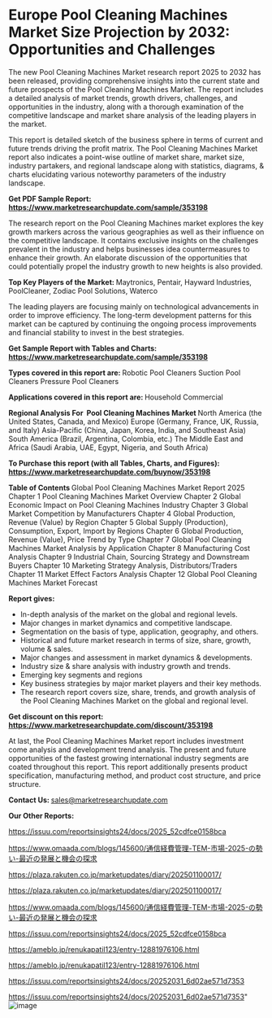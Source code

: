 # Europe Pool Cleaning Machines Market Size Projection by 2032: Opportunities and Challenges

The new Pool Cleaning Machines Market research report 2025 to 2032 has been released, providing comprehensive insights into the current state and future prospects of the Pool Cleaning Machines Market. The report includes a detailed analysis of market trends, growth drivers, challenges, and opportunities in the industry, along with a thorough examination of the competitive landscape and market share analysis of the leading players in the market.

This report is detailed sketch of the business sphere in terms of current and future trends driving the profit matrix. The Pool Cleaning Machines Market report also indicates a point-wise outline of market share, market size, industry partakers, and regional landscape along with statistics, diagrams, &amp; charts elucidating various noteworthy parameters of the industry landscape.

<strong><b>Get PDF Sample Report: <a href=https://www.marketresearchupdate.com/sample/353198>https://www.marketresearchupdate.com/sample/353198</a></b></strong>

The research report on the Pool Cleaning Machines market explores the key growth markers across the various geographies as well as their influence on the competitive landscape. It contains exclusive insights on the challenges prevalent in the industry and helps businesses idea countermeasures to enhance their growth. An elaborate discussion of the opportunities that could potentially propel the industry growth to new heights is also provided.

<strong><b>Top Key Players of the Market:
</b></strong>Maytronics, Pentair, Hayward Industries, PoolCleaner, Zodiac Pool Solutions, Waterco<strong><b>
</b></strong>

The leading players are focusing mainly on technological advancements in order to improve efficiency. The long-term development patterns for this market can be captured by continuing the ongoing process improvements and financial stability to invest in the best strategies.

<strong><b>Get Sample Report with Tables and Charts: <a href=https://www.marketresearchupdate.com/sample/353198>https://www.marketresearchupdate.com/sample/353198</a></b></strong>

<strong><b>Types covered in this report are:
</b></strong>Robotic Pool Cleaners
Suction Pool Cleaners
Pressure Pool Cleaners<strong><b>
</b></strong>

<strong><b>Applications covered in this report are:
</b></strong>Household
Commercial<strong><b>
</b></strong>

<strong><b>Regional Analysis For  Pool Cleaning Machines Market</b></strong><strong><b>
</b></strong>North America (the United States, Canada, and Mexico)
Europe (Germany, France, UK, Russia, and Italy)
Asia-Pacific (China, Japan, Korea, India, and Southeast Asia)
South America (Brazil, Argentina, Colombia, etc.)
The Middle East and Africa (Saudi Arabia, UAE, Egypt, Nigeria, and South Africa)

<strong><b>To Purchase this report (with all Tables, Charts, and Figures): <a href=https://www.marketresearchupdate.com/buynow/353198>https://www.marketresearchupdate.com/buynow/353198</a></b></strong>

<strong><b>Table of Contents</b></strong><strong><b>
</b></strong>Global Pool Cleaning Machines Market Report 2025
Chapter 1 Pool Cleaning Machines Market Overview
Chapter 2 Global Economic Impact on Pool Cleaning Machines Industry
Chapter 3 Global Market Competition by Manufacturers
Chapter 4 Global Production, Revenue (Value) by Region
Chapter 5 Global Supply (Production), Consumption, Export, Import by Regions
Chapter 6 Global Production, Revenue (Value), Price Trend by Type
Chapter 7 Global Pool Cleaning Machines Market Analysis by Application
Chapter 8 Manufacturing Cost Analysis
Chapter 9 Industrial Chain, Sourcing Strategy and Downstream Buyers
Chapter 10 Marketing Strategy Analysis, Distributors/Traders
Chapter 11 Market Effect Factors Analysis
Chapter 12 Global Pool Cleaning Machines Market Forecast

<strong><b>Report gives:</b></strong>

- In-depth analysis of the market on the global and regional levels.
- Major changes in market dynamics and competitive landscape.
- Segmentation on the basis of type, application, geography, and others.
- Historical and future market research in terms of size, share, growth, volume &amp; sales.
- Major changes and assessment in market dynamics &amp; developments.
- Industry size &amp; share analysis with industry growth and trends.
- Emerging key segments and regions
- Key business strategies by major market players and their key methods.
- The research report covers size, share, trends, and growth analysis of the Pool Cleaning Machines Market on the global and regional level.

<strong><b>Get discount on this report: <a href=https://www.marketresearchupdate.com/discount/353198>https://www.marketresearchupdate.com/discount/353198</a></b></strong>

At last, the Pool Cleaning Machines Market report includes investment come analysis and development trend analysis. The present and future opportunities of the fastest growing international industry segments are coated throughout this report. This report additionally presents product specification, manufacturing method, and product cost structure, and price structure.

<strong><b>Contact Us:
</b></strong>sales@marketresearchupdate.com

<strong>Our Other Reports:</strong>

<a href=https://issuu.com/reportsinsights24/docs/2025_52cdfce0158bca>https://issuu.com/reportsinsights24/docs/2025_52cdfce0158bca</a>

<a href=https://www.omaada.com/blogs/145600/通信経費管理-TEM-市場-2025-の勢い-最近の発展と機会の探求>https://www.omaada.com/blogs/145600/通信経費管理-TEM-市場-2025-の勢い-最近の発展と機会の探求</a>

<a href=https://plaza.rakuten.co.jp/marketupdates/diary/202501100017/>https://plaza.rakuten.co.jp/marketupdates/diary/202501100017/</a>

<a href=https://plaza.rakuten.co.jp/marketupdates/diary/202501100017/>https://plaza.rakuten.co.jp/marketupdates/diary/202501100017/</a>

<a href=https://www.omaada.com/blogs/145600/通信経費管理-TEM-市場-2025-の勢い-最近の発展と機会の探求>https://www.omaada.com/blogs/145600/通信経費管理-TEM-市場-2025-の勢い-最近の発展と機会の探求</a>

<a href=https://issuu.com/reportsinsights24/docs/2025_52cdfce0158bca>https://issuu.com/reportsinsights24/docs/2025_52cdfce0158bca</a>

<a href=https://ameblo.jp/renukapatil123/entry-12881976106.html>https://ameblo.jp/renukapatil123/entry-12881976106.html</a>

<a href=https://ameblo.jp/renukapatil123/entry-12881976106.html>https://ameblo.jp/renukapatil123/entry-12881976106.html</a>

<a href=https://issuu.com/reportsinsights24/docs/20252031_6d02ae571d7353>https://issuu.com/reportsinsights24/docs/20252031_6d02ae571d7353</a>

<a href=https://issuu.com/reportsinsights24/docs/20252031_6d02ae571d7353>https://issuu.com/reportsinsights24/docs/20252031_6d02ae571d7353</a>"
![image](https://github.com/user-attachments/assets/5677bce8-6e17-44ea-9338-ac1fb26fefe6)
